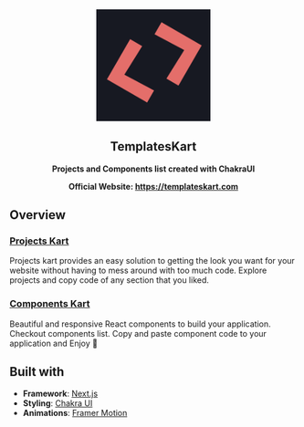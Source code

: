 <div align="center">
  <a href="https://templateskart.com" target="_blank">
    <img src="./public/favicon.png" width="200">
  </a>
</div>

<div align="center">
  <h2 align="center">TemplatesKart</h2>
  
  <strong>Projects and Components list created with ChakraUI</strong>
  
  <strong>Official Website: https://templateskart.com</strong>
</div>

## Overview

### [Projects Kart](https://templateskart.com)

Projects kart provides an easy solution to getting the look you want for your website without having to mess around with too much code.
Explore projects and copy code of any section that you liked.

### [Components Kart](https://templateskart.com/components)

Beautiful and responsive React components to build your application. Checkout components list. Copy and paste component code to your application and Enjoy 🎉

## Built with

- **Framework**: [Next.js](https://nextjs.org/)
- **Styling**: [Chakra UI](https://chakra-ui.com/)
- **Animations**: [Framer Motion](https://www.framer.com/motion/)
